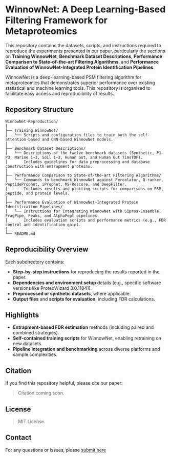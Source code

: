 # WinnowNet: A Deep Learning-Based Filtering Framework for Metaproteomics

This repository contains the datasets, scripts, and instructions required to reproduce the experiments presented in our paper, particularly the sections on **Training WinnowNet**, **Benchmark Dataset Descriptions**, **Performance Comparison to State-of-the-art Filtering Algorithms**, and **Performance Evaluation of WinnowNet-Integrated Protein Identification Pipelines**.

WinnowNet is a deep-learning-based PSM filtering algorithm for metaproteomics that demonstrates superior performance over existing statistical and machine learning tools. This repository is organized to facilitate easy access and reproducibility of results.

## Repository Structure

```
WinnowNet-Reproduction/
│
├── Training WinnowNet/
│   └── Scripts and configuration files to train both the self-attention-based and CNN-based WinnowNet models.
│
├── Benchmark Dataset Descriptions/
│   └── Descriptions of the twelve benchmark datasets (Synthetic, P1–P3, Marine 1–3, Soil 1–3, Human Gut, and Human Gut TimsTOF).
│       Includes guidelines for data preprocessing and database construction with entrapment proteins.
│
├── Performance Comparison to State-of-the-art Filtering Algorithms/
│   └── Commands to benchmark WinnowNet against Percolator, Q-ranker, PeptideProphet, iProphet, MS²Rescore, and DeepFilter.
│       Includes results and plotting scripts for comparisons on PSM, peptide, and protein levels.
│
├── Performance Evaluation of WinnowNet-Integrated Protein Identification Pipelines/
│   └── Instructions for integrating WinnowNet with Sipros-Ensemble, FragPipe, Peaks, and AlphaPept pipelines.
│       Includes evaluation scripts and performance metrics (e.g., FDR control and identification gain).
│
└── README.md
```

## Reproducibility Overview

Each subdirectory contains:
- **Step-by-step instructions** for reproducing the results reported in the paper.
- **Dependencies and environment setup** details (e.g., specific software versions like ProteoWizard 3.0.11841).
- **Preprocessed or synthetic datasets**, where applicable.
- **Output files** and **scripts for evaluation**, including FDR calculations.

## Highlights

- **Entrapment-based FDR estimation** methods (including paired and combined strategies).
- **Self-contained training scripts** for WinnowNet, enabling retraining on new datasets.
- **Pipeline integration and benchmarking** across diverse platforms and sample complexities.

## Citation

If you find this repository helpful, please cite our paper:

> Citation coming soon.

## License

> MIT License.

## Contact

For any questions or issues, please [submit here](https://github.com/Biocomputing-Research-Group/WinnowNet4Review/issues)
